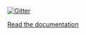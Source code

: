 [![Gitter](https://img.shields.io/gitter/room/WeatherLink/airlink-local-api)](https://gitter.im/WeatherLink/airlink-local-api?utm_source=badge&utm_medium=badge&utm_campaign=pr-badge&utm_content=badge)

[Read the documentation](https://weatherlinkph.github.io/airlink-local-api/)
